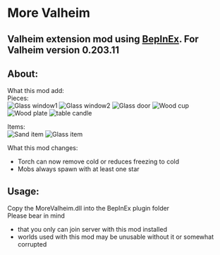 # More Valheim
## Valheim extension mod using [BepInEx](https://github.com/BepInEx/BepInEx). For Valheim version 0.203.11

## About:
What this mod add:\
Pieces:\
![Glass window1](MoreValheimProject/Assets/Sprites/glasswindow1.png)
![Glass window2](MoreValheimProject/Assets/Sprites/glasswindow2.png)
![Glass door](MoreValheimProject/Assets/Sprites/glassdoor1.png)
![Wood cup](MoreValheimProject/Assets/Sprites/woodcup.png)
![Wood plate](MoreValheimProject/Assets/Sprites/woodplate.png)
![table candle](MoreValheimProject/Assets/Sprites/tablecandle.png)

Items:\
![Sand item](MoreValheimProject/Assets/Sprites/sand.png)
![Glass item](MoreValheimProject/Assets/Sprites/glass.png)

What this mod changes:
- Torch can now remove cold or reduces freezing to cold
- Mobs always spawn with at least one star
## Usage:
Copy the MoreValheim.dll into the BepInEx plugin folder\
Please bear in mind
- that you only can join server with this mod installed
- worlds used with this mod may be unusable without it or somewhat corrupted
